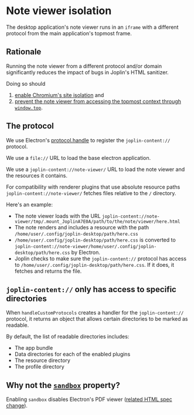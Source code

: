 # Note viewer isolation

The desktop application's note viewer runs in an `iframe` with a different protocol from the main application's topmost frame.

## Rationale

Running the note viewer from a different protocol and/or domain significantly reduces the impact of bugs in Joplin's HTML sanitizer.

Doing so should
1. [enable Chromium's site isolation](https://www.chromium.org/developers/design-documents/site-isolation/) and
2. [prevent the note viewer from accessing the topmost context through `window.top`](https://developer.mozilla.org/en-US/docs/Web/Security/Same-origin_policy#cross-origin_script_api_access).

## The protocol

We use Electron's [protocol.handle](https://www.electronjs.org/docs/latest/api/protocol#protocolhandlescheme-handler) to register the `joplin-content://` protocol.

We use a `file://` URL to load the base electron application.

We use a `joplin-content://note-viewer/` URL to load the note viewer and the resources it contains.

For compatibility with renderer plugins that use absolute resource paths `joplin-content://note-viewer/` fetches files relative to the `/` directory.

Here's an example:
- The note viewer loads with the URL `joplin-content://note-viewer/tmp/.mount_JoplinA7E0A/path/to/the/note/viewer/here.html`
- The note renders and includes a resource with the path `/home/user/.config/joplin-desktop/path/here.css`
- `/home/user/.config/joplin-desktop/path/here.css` is converted to `joplin-content://note-viewer/home/user/.config/joplin-desktop/path/here.css` by Electron.
- Joplin checks to make sure the `joplin-content://` protocol has access to `/home/user/.config/joplin-desktop/path/here.css`. If it does, it fetches and returns the file.


## `joplin-content://` only has access to specific directories

When `handleCustomProtocols` creates a handler for the `joplin-content://` protocol, it returns an object that allows certain directories to be marked as readable.

By default, the list of readable directories includes:
- The app bundle
- Data directories for each of the enabled plugins
- The resource directory
- The profile directory


## Why not the [`sandbox`](https://developer.mozilla.org/en-US/docs/Web/HTML/Element/iframe#sandbox) property?

Enabling `sandbox` disables Electron's PDF viewer ([related HTML spec change](https://github.com/whatwg/html/pull/6946)).

